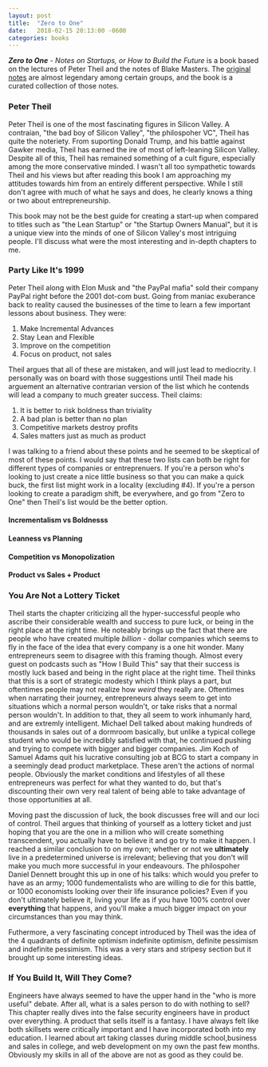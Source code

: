 ```yaml
---
layout: post
title:  "Zero to One"
date:   2018-02-15 20:13:00 -0600
categories: books
---
```


***Zero to One*** - *Notes on Startups, or How to Build the Future* is a book based on the lectures of Peter Theil and the notes of Blake Masters. The [original notes](http://blakemasters.com/peter-thiels-cs183-startup) are almost legendary among certain groups, and the book is a curated collection of those notes.  

### Peter Theil

Peter Theil is one of the most fascinating figures in Silicon Valley. A contraian, "the bad boy of Silicon Valley", "the philospoher VC", Theil has quite the noteriety. From suporting Donald Trump, and his battle against Gawker media, Theil has earned the ire of most of left-leaning Silicon Valley. Despite all of this, Theil has remained something of a cult figure, especially among the more conservative minded. I wasn't all too sympathetic towards Theil and his views but after reading this book I am approaching my attitudes towards him from an entirely different perspective. While I still don't agree with much of what he says and does, he clearly knows a thing or two about entrepreneurship. 

This book may not be the best guide for creating a start-up when compared to titles such as "the Lean Startup" or "the Startup Owners Manual", but it is a unique view into the minds of one of Silicon Valley's most intriguing people. I'll discuss what were the most interesting and in-depth chapters to me. 

### Party Like It's 1999

Peter Theil along with Elon Musk and "the PayPal mafia" sold their company PayPal right before the 2001 dot-com bust. Going from maniac exuberance back to reality caused the businesses of the time to learn a few important lessons about business. They were: 

1. Make Incremental Advances
2. Stay Lean and Flexible
3. Improve on the competition
4. Focus on product, not sales

Theil argues that all of these are mistaken, and will just lead to mediocrity. I personally was on board with those suggestions until Theil made his arguement an alternative contrarian version of the list which he contends will lead a company to much greater success. Theil claims: 

1. It is better to risk boldness than triviality
2. A bad plan is better than no plan
3. Competitive markets destroy profits
4. Sales matters just as much as product

I was talking to a friend about these points and he seemed to be skeptical of most of these points. I would say that these two lists can both be right for different types of companies or entreprenuers. If you're a person who's looking to just create a nice little business so that you can make a quick buck, the first list might work in a locality (excluding #4). If you're a person looking to create a paradigm shift, be everywhere, and go from "Zero to One" then Theil's list would be the better option. 

#### Incrementalism vs Boldnesss
#### Leanness vs Planning
#### Competition vs Monopolization
#### Product vs Sales + Product

### You Are Not a Lottery Ticket 

Theil starts the chapter criticizing all the hyper-successful people who ascribe their considerable wealth and success to pure luck, or being in the right place at the right time. He noteably brings up the fact that there are people who have created multiple *billion* - dollar companies which seems to fly in the face of the idea that every company is a one hit wonder. Many entrepreneurs seem to disagree with this framing though. Almost every guest on podcasts such as "How I Build This" say that their success is mostly luck based and being in the right place at the right time. Theil thinks that this is a sort of strategic modesty which I think plays a part, but oftentimes people may not realize how *weird* they really are. Oftentimes when narrating their journey, entrepreneurs always seem to get into situations which a normal person wouldn't, or take risks that a normal person wouldn't. In addition to that, they all seem to work inhumanly hard, and are extremly intelligent. Michael Dell talked about making hundreds of thousands in sales out of a dormroom basically, but unlike a typical college student who would be incredibly satisfied with that, he continued pushing and trying to compete with bigger and bigger companies. Jim Koch of Samuel Adams quit his lucrative consulting job at BCG to start a company in a seemingly dead product marketplace. These aren't the actions of normal people. Obviously the market conditions and lifestyles of all these entrepreneurs was perfect for what they wanted to do, but that's discounting their own very real talent of being able to take advantage of those opportunities at all. 

Moving past the discussion of luck, the book discusses free will and our loci of control. Theil argues that thinking of yourself as a lottery ticket and just hoping that you are the one in a million who will create something transcendent, you actually have to believe it and go try to make it happen. I reached a similar conclusion to on my own; whether or not we **ultimately** live in a predetermined universe is irrelevant; believing that you don't will make you much more successful in your endeavours. The philospoher Daniel Dennett brought this up in one of his talks: which would you prefer to have as an army; 1000 fundementalists who are willing to die for this battle, or 1000 economists looking over their life insurance policies? Even if you don't ultimately believe it, living your life as if you have 100% control over **everything** that happens, and you'll make a much bigger impact on your circumstances than you may think. 

Futhermore, a very fascinating concept introduced by Theil was the idea of the 4 quadrants of definite optimism indefinite optimism, definite pessimism and indefinite pessimism. This was a very stars and stripesy section but it brought up some interesting ideas. 

### If You Build It, Will They Come? 

Engineers have always seemed to have the upper hand in the "who is more useful" debate. After all, what is a sales person to do with nothing to sell? This chapter really dives into the false security engineers have in product over everything. A product that sells itself is a fantasy. I have always felt like both skillsets were critically important and I have incorporated both into my education. I learned about art taking classes during middle school,business and sales in college, and web development on my own the past few months. Obviously my skills in all of the above are not as good as they could be. 

